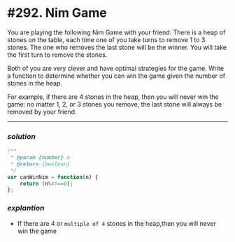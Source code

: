 # #292. Nim Game


You are playing the following Nim Game with your friend: There is a heap of stones on the table, each time one of you take turns to remove 1 to 3 stones. The one who removes the last stone will be the winner. You will take the first turn to remove the stones.

Both of you are very clever and have optimal strategies for the game. Write a function to determine whether you can win the game given the number of stones in the heap.

For example, if there are 4 stones in the heap, then you will never win the game: no matter 1, 2, or 3 stones you remove, the last stone will always be removed by your friend.
<hr>  

### _*solution*_
```javascript
/**
 * @param {number} n
 * @return {boolean}
 */
var canWinNim = function(n) {
    return (n%4!==0);
};
```

### _*explantion*_
- If there are 4 or `multiple of 4` stones in the heap,then you will never win the game